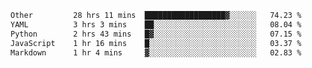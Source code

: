 <!--START_SECTION:waka-->

```txt
Other         28 hrs 11 mins  ██████████████████▓░░░░░░   74.23 %
YAML          3 hrs 3 mins    ██░░░░░░░░░░░░░░░░░░░░░░░   08.04 %
Python        2 hrs 43 mins   █▓░░░░░░░░░░░░░░░░░░░░░░░   07.15 %
JavaScript    1 hr 16 mins    █░░░░░░░░░░░░░░░░░░░░░░░░   03.37 %
Markdown      1 hr 4 mins     ▓░░░░░░░░░░░░░░░░░░░░░░░░   02.83 %
```

<!--END_SECTION:waka--> 
 
